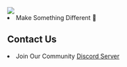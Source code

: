 <div>
    <!-- <h2>Make Something Different 🧐</h2> -->
  <img src="https://raw.githubusercontent.com/P4ScriptsFivem/.github/main/data/githubpappufull.png">
  <li>Make Something Different 🧐</li> 
  <h2>Contact Us</h2>
  <li>Join Our Community <a href="https://discord.gg/uEuetEY3jd">Discord Server</a></li>
</div>
